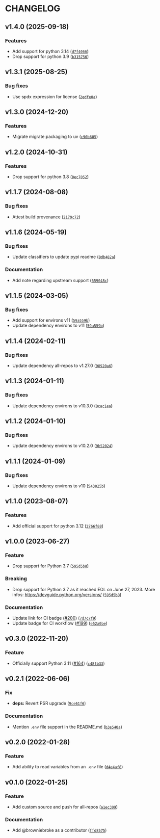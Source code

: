 # CHANGELOG

## v1.4.0 (2025-09-18)

### Features

- Add support for python 3.14 ([`d7f4066`](https://github.com/browniebroke/all-repos-envvar/commit/d7f40666e52192cd26671b10b92a8b51f80829a2))
- Drop support for python 3.9 ([`b315756`](https://github.com/browniebroke/all-repos-envvar/commit/b3157568788430a9e9b6779962e99abbc1691a39))

## v1.3.1 (2025-08-25)

### Bug fixes

- Use spdx expression for license ([`2edfe0a`](https://github.com/browniebroke/all-repos-envvar/commit/2edfe0af6493491321597874436fd16efc31cbfc))

## v1.3.0 (2024-12-20)

### Features

- Migrate migrate packaging to uv ([`c90b605`](https://github.com/browniebroke/all-repos-envvar/commit/c90b60528c9eb03a50ad141b7557439a2b0d171b))

## v1.2.0 (2024-10-31)

### Features

- Drop support for python 3.8 ([`8ec7052`](https://github.com/browniebroke/all-repos-envvar/commit/8ec7052c7e5ae5dfd168a20c3fe197f3f479782e))

## v1.1.7 (2024-08-08)

### Bug fixes

- Attest build provenance ([`2179c72`](https://github.com/browniebroke/all-repos-envvar/commit/2179c72ca4a0363cf376e8951a08d58eee6a0b83))

## v1.1.6 (2024-05-19)

### Bug fixes

- Update classifiers to update pypi readme ([`8db482a`](https://github.com/browniebroke/all-repos-envvar/commit/8db482a3c83f3bc978e97ffc284946e58381309c))

### Documentation

- Add note regarding upstream support ([`659048c`](https://github.com/browniebroke/all-repos-envvar/commit/659048c815c043b73b9e70fcdee3131b13235b1d))

## v1.1.5 (2024-03-05)

### Bug fixes

- Add support for environs v11 ([`59a559b`](https://github.com/browniebroke/all-repos-envvar/commit/59a559b22fd548d67bc823e391710976d1a29357))
- Update dependency environs to v11 ([`59a559b`](https://github.com/browniebroke/all-repos-envvar/commit/59a559b22fd548d67bc823e391710976d1a29357))

## v1.1.4 (2024-02-11)

### Bug fixes

- Update dependency all-repos to v1.27.0 ([`98920a6`](https://github.com/browniebroke/all-repos-envvar/commit/98920a6ae23e09afaee2ed1d7fc28f7468df07d4))

## v1.1.3 (2024-01-11)

### Bug fixes

- Update dependency environs to v10.3.0 ([`8cac1ea`](https://github.com/browniebroke/all-repos-envvar/commit/8cac1eaa097db3bd06c48f15bde6957f79dfccc0))

## v1.1.2 (2024-01-10)

### Bug fixes

- Update dependency environs to v10.2.0 ([`9b52024`](https://github.com/browniebroke/all-repos-envvar/commit/9b520247fea82f42d42fdb345e4d4c3d00587a27))

## v1.1.1 (2024-01-09)

### Bug fixes

- Update dependency environs to v10 ([`543025b`](https://github.com/browniebroke/all-repos-envvar/commit/543025b5ca97832bb45599c94b1db3fa749c930b))

## v1.1.0 (2023-08-07)

### Features

- Add official support for python 3.12 ([`2766f88`](https://github.com/browniebroke/all-repos-envvar/commit/2766f880941fb4e007a0ee2474e3bc7372e5a5b1))

## v1.0.0 (2023-06-27)

### Feature

- Drop support for Python 3.7 ([`595d5b8`](https://github.com/browniebroke/all-repos-envvar/commit/595d5b8841581e8c37278d722e9e20011f09b336))

### Breaking

- Drop support for Python 3.7 as it reached EOL on June 27, 2023. More infos: https://devguide.python.org/versions/ ([`595d5b8`](https://github.com/browniebroke/all-repos-envvar/commit/595d5b8841581e8c37278d722e9e20011f09b336))

### Documentation

- Update link for CI badge ([#200](https://github.com/browniebroke/all-repos-envvar/issues/200)) ([`7d7c7f9`](https://github.com/browniebroke/all-repos-envvar/commit/7d7c7f986a1c1fba00c11768c3eb5e231306b45f))
- Update badge for CI workflow ([#199](https://github.com/browniebroke/all-repos-envvar/issues/199)) ([`e52a0be`](https://github.com/browniebroke/all-repos-envvar/commit/e52a0be134dc9602a6b6b2bb3e66861f3779c679))

## v0.3.0 (2022-11-20)

### Feature

- Officially support Python 3.11 ([#164](https://github.com/browniebroke/all-repos-envvar/issues/164)) ([`c48fb33`](https://github.com/browniebroke/all-repos-envvar/commit/c48fb338f9f23b3a2b13125ec76a980a3200ff73))

## v0.2.1 (2022-06-06)

### Fix

- **deps:** Revert PSR upgrade ([`9ce61f6`](https://github.com/browniebroke/all-repos-envvar/commit/9ce61f67cc24dd3621be53304eeb36889177cf87))

### Documentation

- Mention `.env` file support in the README.md ([`b3e540a`](https://github.com/browniebroke/all-repos-envvar/commit/b3e540a6eea52752325d8b8df38841c599d46edd))

## v0.2.0 (2022-01-28)

### Feature

- Add ability to read variables from an `.env` file ([`d4e4af8`](https://github.com/browniebroke/all-repos-envvar/commit/d4e4af878ff782b7d09a008162cb75a8f97b117f))

## v0.1.0 (2022-01-25)

### Feature

- Add custom source and push for all-repos ([`a1ec309`](https://github.com/browniebroke/all-repos-envvar/commit/a1ec3095093e0392da37492fb60c706f5d485e8d))

### Documentation

- Add @browniebroke as a contributor ([`ffd8575`](https://github.com/browniebroke/all-repos-envvar/commit/ffd8575bfff384460d7a1c684f539516254fdfdd))
